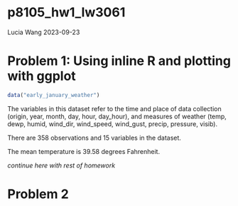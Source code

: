p8105_hw1_lw3061
================
Lucia Wang
2023-09-23

# Problem 1: Using inline R and plotting with ggplot

``` r
data("early_january_weather")
```

The variables in this dataset refer to the time and place of data
collection (origin, year, month, day, hour, day_hour), and measures of
weather (temp, dewp, humid, wind_dir, wind_speed, wind_gust, precip,
pressure, visib).

There are 358 observations and 15 variables in the dataset.

The mean temperature is 39.58 degrees Fahrenheit.

*continue here with rest of homework*

# Problem 2
